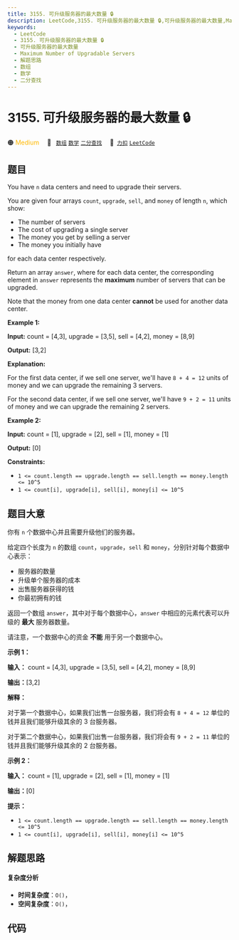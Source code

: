 ```yaml
---
title: 3155. 可升级服务器的最大数量 🔒
description: LeetCode,3155. 可升级服务器的最大数量 🔒,可升级服务器的最大数量,Maximum Number of Upgradable Servers,解题思路,数组,数学,二分查找
keywords:
  - LeetCode
  - 3155. 可升级服务器的最大数量 🔒
  - 可升级服务器的最大数量
  - Maximum Number of Upgradable Servers
  - 解题思路
  - 数组
  - 数学
  - 二分查找
---
```


# 3155. 可升级服务器的最大数量 🔒

🟠 <font color=#ffb800>Medium</font>&emsp; 🔖&ensp; [`数组`](/tag/array.md) [`数学`](/tag/math.md) [`二分查找`](/tag/binary-search.md)&emsp; 🔗&ensp;[`力扣`](https://leetcode.cn/problems/maximum-number-of-upgradable-servers) [`LeetCode`](https://leetcode.com/problems/maximum-number-of-upgradable-servers)

## 题目

You have `n` data centers and need to upgrade their servers.

You are given four arrays `count`, `upgrade`, `sell`, and `money` of length
`n`, which show:

  * The number of servers
  * The cost of upgrading a single server
  * The money you get by selling a server
  * The money you initially have

for each data center respectively.

Return an array `answer`, where for each data center, the corresponding
element in `answer` represents the **maximum** number of servers that can be
upgraded.

Note that the money from one data center **cannot** be used for another data
center.



**Example 1:**

**Input:** count = [4,3], upgrade = [3,5], sell = [4,2], money = [8,9]

**Output:** [3,2]

**Explanation:**

For the first data center, if we sell one server, we'll have `8 + 4 = 12`
units of money and we can upgrade the remaining 3 servers.

For the second data center, if we sell one server, we'll have `9 + 2 = 11`
units of money and we can upgrade the remaining 2 servers.

**Example 2:**

**Input:** count = [1], upgrade = [2], sell = [1], money = [1]

**Output:** [0]



**Constraints:**

  * `1 <= count.length == upgrade.length == sell.length == money.length <= 10^5`
  * `1 <= count[i], upgrade[i], sell[i], money[i] <= 10^5`


## 题目大意

你有 `n` 个数据中心并且需要升级他们的服务器。

给定四个长度为 `n` 的数组 `count`，`upgrade`，`sell` 和 `money`，分别针对每个数据中心表示：

  * 服务器的数量
  * 升级单个服务器的成本
  * 出售服务器获得的钱
  * 你最初拥有的钱

返回一个数组 `answer`，其中对于每个数据中心，`answer` 中相应的元素代表可以升级的 **最大** 服务器数量。

请注意，一个数据中心的资金 **不能** 用于另一个数据中心。



**示例 1：**

**输入：** count = [4,3], upgrade = [3,5], sell = [4,2], money = [8,9]

**输出：**[3,2]

**解释：**

对于第一个数据中心，如果我们出售一台服务器，我们将会有 `8 + 4 = 12` 单位的钱并且我们能够升级其余的 3 台服务器。

对于第二个数据中心，如果我们出售一台服务器，我们将会有 `9 + 2 = 11` 单位的钱并且我们能够升级其余的 2 台服务器。

**示例 2：**

**输入：** count = [1], upgrade = [2], sell = [1], money = [1]

**输出：**[0]



**提示：**

  * `1 <= count.length == upgrade.length == sell.length == money.length <= 10^5`
  * `1 <= count[i], upgrade[i], sell[i], money[i] <= 10^5`


## 解题思路

#### 复杂度分析

- **时间复杂度**：`O()`，
- **空间复杂度**：`O()`，

## 代码

```javascript

```